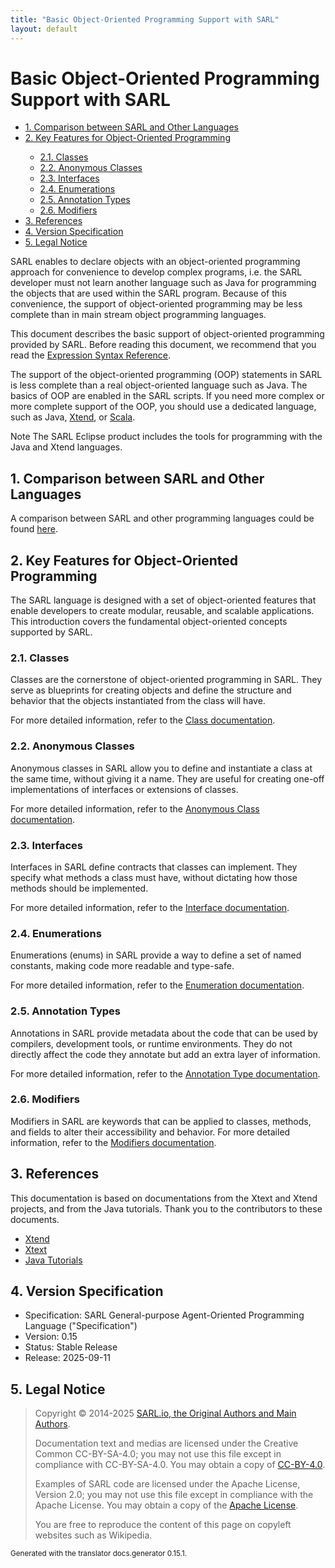 ```yaml
---
title: "Basic Object-Oriented Programming Support with SARL"
layout: default
---
```


# Basic Object-Oriented Programming Support with SARL


<ul class="page_outline" id="page_outline">

<li><a href="#1-comparison-between-sarl-and-other-languages">1. Comparison between SARL and Other Languages</a></li>
<li><a href="#2-key-features-for-object-oriented-programming">2. Key Features for Object-Oriented Programming</a></li>
<ul>
  <li><a href="#21-classes">2.1. Classes</a></li>
  <li><a href="#22-anonymous-classes">2.2. Anonymous Classes</a></li>
  <li><a href="#23-interfaces">2.3. Interfaces</a></li>
  <li><a href="#24-enumerations">2.4. Enumerations</a></li>
  <li><a href="#25-annotation-types">2.5. Annotation Types</a></li>
  <li><a href="#26-modifiers">2.6. Modifiers</a></li>
</ul>
<li><a href="#3-references">3. References</a></li>
<li><a href="#4-version-specification">4. Version Specification</a></li>
<li><a href="#5-legal-notice">5. Legal Notice</a></li>

</ul>


SARL enables to declare objects with an object-oriented programming approach for convenience to develop complex programs, i.e.
the SARL developer must not learn another language such as Java for programming the objects that are used within the
SARL program.
Because of this convenience, the support of object-oriented programming may be less complete than in main stream object programming
languages.
 
This document describes the basic support of object-oriented programming provided by SARL.
Before reading this document, we recommend that you read
the [Expression Syntax Reference](../expr/index.html).

The support of the object-oriented programming (OOP) statements in SARL is less complete
than a real object-oriented language such as Java.
The basics of OOP are enabled in the SARL scripts. If you need more complex or more
complete support of the OOP, you should use a dedicated language, such as Java,
[Xtend](https://eclipse.org/xtend/), or [Scala](http://www.scala-lang.org/).

<p markdown="1"><span class="label label-info">Note</span> The SARL Eclipse product includes the tools for programming with the Java and Xtend languages.</p>


## 1. Comparison between SARL and Other Languages

A comparison between SARL and other programming languages could be found [here](../Comparison.html).

## 2. Key Features for Object-Oriented Programming

The SARL language is designed with a set of object-oriented features that enable developers to create modular, reusable, and scalable applications. This introduction covers the fundamental object-oriented concepts supported by SARL.

### 2.1. Classes

Classes are the cornerstone of object-oriented programming in SARL. They serve as blueprints for creating objects and define the structure and behavior that the objects instantiated from the class will have.

For more detailed information, refer to the [Class documentation](./Class.html).

### 2.2. Anonymous Classes

Anonymous classes in SARL allow you to define and instantiate a class at the same time, without giving it a name. They are useful for creating one-off implementations of interfaces or extensions of classes.

For more detailed information, refer to the [Anonymous Class documentation](./AnonymousClass.html).

### 2.3. Interfaces

Interfaces in SARL define contracts that classes can implement. They specify what methods a class must have, without dictating how those methods should be implemented.

For more detailed information, refer to the [Interface documentation](./Interface.html).

### 2.4. Enumerations

Enumerations (enums) in SARL provide a way to define a set of named constants, making code more readable and type-safe.

For more detailed information, refer to the [Enumeration documentation](./Enumeration.html).

### 2.5. Annotation Types

Annotations in SARL provide metadata about the code that can be used by compilers, development tools, or runtime environments. They do not directly affect the code they annotate but add an extra layer of information.

For more detailed information, refer to the [Annotation Type documentation](./AnnotationType.html).

### 2.6. Modifiers

Modifiers in SARL are keywords that can be applied to classes, methods, and fields to alter their accessibility and behavior.
For more detailed information, refer to the [Modifiers documentation](./Modifiers.html).


## 3. References

This documentation is based on documentations from the Xtext and Xtend projects, and from the Java tutorials.
Thank you to the contributors to these documents.

* [Xtend](https://www.eclipse.org/xtend/documentation.html)
* [Xtext](https://www.eclipse.org/Xtext/documentation.html)
* [Java Tutorials](https://docs.oracle.com/javase/tutorial/)

## 4. Version Specification

* Specification: SARL General-purpose Agent-Oriented Programming Language ("Specification")
* Version: 0.15
* Status: Stable Release
* Release: 2025-09-11

## 5. Legal Notice

> Copyright &copy; 2014-2025 [SARL.io, the Original Authors and Main Authors](http://www.sarl.io/about/index.html).
>
> Documentation text and medias are licensed under the Creative Common CC-BY-SA-4.0;
> you may not use this file except in compliance with CC-BY-SA-4.0.
> You may obtain a copy of [CC-BY-4.0](https://creativecommons.org/licenses/by-sa/4.0/deed.en).
>
> Examples of SARL code are licensed under the Apache License, Version 2.0;
> you may not use this file except in compliance with the Apache License.
> You may obtain a copy of the [Apache License](http://www.apache.org/licenses/LICENSE-2.0).
>
> You are free to reproduce the content of this page on copyleft websites such as Wikipedia.

<small>Generated with the translator docs.generator 0.15.1.</small>
